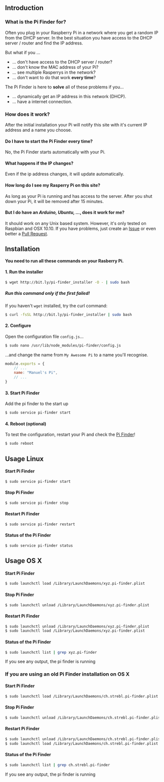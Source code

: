 ## Introduction

### What is the Pi Finder for?
Often you plug in your Raspberry Pi in a network where you get a random IP
from the DHCP server. In the best situation you have access to the DHCP server / router
and find the IP address.

But what if you ...
* ... don't have access to the DHCP server / router?
* ... don't know the MAC address of your Pi?
* ... see multiple Rasperrys in the network?
* ... don't want to do that work **every time**?

The Pi Finder is here to **solve** all of these problems if you...
* ... dynamically get an IP address in this network (DHCP).
* ... have a internet connection.

### How does it work?
After the initial installation your Pi will notify this site
with it's current IP address and a name you choose.

#### Do I have to start the Pi Finder every time?
No, the Pi Finder starts automatically with your Pi.

#### What happens if the IP changes?
Even if the ip address changes, it will update automatically.

#### How long do I see my Rasperry Pi on this site?
As long as your Pi is running and has access to the server.
After you shut down your Pi, it will be removed after 15 minutes.

#### But I do have an *Arduino, Ubuntu, ...*, does it work for me?
It should work on any Unix based system. However, it's only tested on Raspbian and OSX 10.10.
If you have problems, just create an [Issue](https://github.com/strebl/pi-finder/issues) or even better a [Pull Request](https://github.com/strebl/pi-finder/pulls).

## Installation
**You need to run all these commands on your Rasberry Pi.**

#### 1. Run the installer
```bash
$ wget http://bit.ly/pi-finder_installer -O - | sudo bash
```

##### Run this command only if the first failed!
If you haven't `wget` installed, try the curl command:
```bash
$ curl -fsSL http://bit.ly/pi-finder_installer | sudo bash
```

#### 2. Configure
Open the configuration file `config.js`...
```bash
$ sudo nano /usr/lib/node_modules/pi-finder/config.js
```

...and change the name from `My Awesome Pi` to a name you'll recognise.
```javascript
module.exports = {
    // ...
    name: "Manuel's Pi",
    // ...
}
```

#### 3. Start Pi Finder
Add the pi finder to the start up
```bash
$ sudo service pi-finder start
```

#### 4. Reboot (optional)
To test the configuration, restart your Pi and check the [Pi Finder](https://pi-finder.xyz)!
```bash
$ sudo reboot
```

## Usage Linux

#### Start Pi Finder
```bash
$ sudo service pi-finder start
```

#### Stop Pi Finder
```bash
$ sudo service pi-finder stop
```

#### Restart Pi Finder
```bash
$ sudo service pi-finder restart
```

#### Status of the Pi Finder
```bash
$ sudo service pi-finder status
```


## Usage OS X

#### Start Pi Finder
```bash
$ sudo launchctl load /Library/LaunchDaemons/xyz.pi-finder.plist
```

#### Stop Pi Finder
```bash
$ sudo launchctl unload /Library/LaunchDaemons/xyz.pi-finder.plist
```

#### Restart Pi Finder
```bash
$ sudo launchctl unload /Library/LaunchDaemons/xyz.pi-finder.plist
$ sudo launchctl load /Library/LaunchDaemons/xyz.pi-finder.plist
```

#### Status of the Pi Finder
```bash
$ sudo launchctl list | grep xyz.pi-finder
```
If you see any output, the pi finder is running

### If you are using an old Pi Finder installation on OS X

#### Start Pi Finder
```bash
$ sudo launchctl load /Library/LaunchDaemons/ch.strebl.pi-finder.plist
```

#### Stop Pi Finder
```bash
$ sudo launchctl unload /Library/LaunchDaemons/ch.strebl.pi-finder.plist
```

#### Restart Pi Finder
```bash
$ sudo launchctl unload /Library/LaunchDaemons/ch.strebl.pi-finder.plist
$ sudo launchctl load /Library/LaunchDaemons/ch.strebl.pi-finder.plist
```

#### Status of the Pi Finder
```bash
$ sudo launchctl list | grep ch.strebl.pi-finder
```
If you see any output, the pi finder is running
